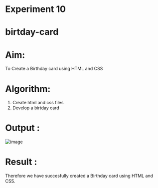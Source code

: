 # Experiment 10
# birtday-card
# Aim:
To Create a Birthday card using HTML and CSS
# Algorithm:
1. Create html and css files
2. Develop a birtday card
# Output :
![image](https://github.com/balaji-21005757/birtday-card/assets/94372294/6d7e243f-3847-493c-94a7-8c67e33290de)
# Result :
Therefore we have succesfully created a Birthday card using HTML and CSS.
